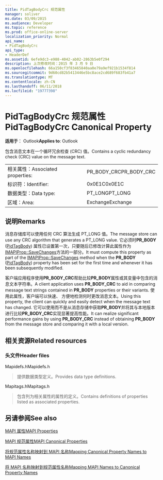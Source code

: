 ```yaml
---
title: PidTagBodyCrc 规范属性
manager: soliver
ms.date: 03/09/2015
ms.audience: Developer
ms.topic: reference
ms.prod: office-online-server
localization_priority: Normal
api_name:
- PidTagBodyCrc
api_type:
- HeaderDef
ms.assetid: 6efe9dc3-e988-4042-ab02-2863b5e0f294
description: 上次修改时间：2015 年 3 月 9 日
ms.openlocfilehash: 66a150cf3f83465840aa0e79a9ef921b1534f814
ms.sourcegitcommit: 9d60cd82b5413446e5bc8ace2cd689f683fb41a7
ms.translationtype: MT
ms.contentlocale: zh-CN
ms.lasthandoff: 06/11/2018
ms.locfileid: "19777398"
---
```

# <a name="pidtagbodycrc-canonical-property"></a><span data-ttu-id="e276e-103">PidTagBodyCrc 规范属性</span><span class="sxs-lookup"><span data-stu-id="e276e-103">PidTagBodyCrc Canonical Property</span></span>

  
  
<span data-ttu-id="e276e-104">**适用于**： Outlook</span><span class="sxs-lookup"><span data-stu-id="e276e-104">**Applies to**: Outlook</span></span> 
  
<span data-ttu-id="e276e-105">包含消息文本在一个循环冗余检查 (CRC) 值。</span><span class="sxs-lookup"><span data-stu-id="e276e-105">Contains a cyclic redundancy check (CRC) value on the message text.</span></span>
  
|||
|:-----|:-----|
|<span data-ttu-id="e276e-106">相关属性：</span><span class="sxs-lookup"><span data-stu-id="e276e-106">Associated properties:</span></span>  <br/> |<span data-ttu-id="e276e-107">PR_BODY_CRC</span><span class="sxs-lookup"><span data-stu-id="e276e-107">PR_BODY_CRC</span></span>  <br/> |
|<span data-ttu-id="e276e-108">标识符：</span><span class="sxs-lookup"><span data-stu-id="e276e-108">Identifier:</span></span>  <br/> |<span data-ttu-id="e276e-109">0x0E1C</span><span class="sxs-lookup"><span data-stu-id="e276e-109">0x0E1C</span></span>  <br/> |
|<span data-ttu-id="e276e-110">数据类型：</span><span class="sxs-lookup"><span data-stu-id="e276e-110">Data type:</span></span>  <br/> |<span data-ttu-id="e276e-111">PT_LONG</span><span class="sxs-lookup"><span data-stu-id="e276e-111">PT_LONG</span></span>  <br/> |
|<span data-ttu-id="e276e-112">区域：</span><span class="sxs-lookup"><span data-stu-id="e276e-112">Area:</span></span>  <br/> |<span data-ttu-id="e276e-113">Exchange</span><span class="sxs-lookup"><span data-stu-id="e276e-113">Exchange</span></span>  <br/> |
   
## <a name="remarks"></a><span data-ttu-id="e276e-114">说明</span><span class="sxs-lookup"><span data-stu-id="e276e-114">Remarks</span></span>

<span data-ttu-id="e276e-115">消息存储库可以使用任何 CRC 算法生成 PT_LONG 值。</span><span class="sxs-lookup"><span data-stu-id="e276e-115">The message store can use any CRC algorithm that generates a PT_LONG value.</span></span> <span data-ttu-id="e276e-116">它必须时**PR_BODY** ([PidTagBody](pidtagbody-canonical-property.md)) 属性已设置第一次，只要随后已修改计算此属性作为[IMAPIProp::SaveChanges](imapiprop-savechanges.md)方法的一部分。</span><span class="sxs-lookup"><span data-stu-id="e276e-116">It must compute this property as part of the [IMAPIProp::SaveChanges](imapiprop-savechanges.md) method when the **PR_BODY** ([PidTagBody](pidtagbody-canonical-property.md)) property has been set for the first time and whenever it has been subsequently modified.</span></span>
  
<span data-ttu-id="e276e-117">客户端应用程序使用**PR_BODY_CRC**帮助比较**PR_BODY**属性或其变量中包含的消息文本字符串。</span><span class="sxs-lookup"><span data-stu-id="e276e-117">A client application uses **PR_BODY_CRC** to aid in comparing message text strings contained in **PR_BODY** properties or their variants.</span></span> <span data-ttu-id="e276e-118">使用此属性，客户端可以快速、 方便地检测何时更改消息文本。</span><span class="sxs-lookup"><span data-stu-id="e276e-118">Using this property, the client can quickly and easily detect when the message text has changed.</span></span> <span data-ttu-id="e276e-119">它可以使用而不是从消息存储中获取**PR_BODY**并将其与本地版本进行比较**PR_BODY_CRC**实现显著提高性能。</span><span class="sxs-lookup"><span data-stu-id="e276e-119">It can realize significant performance gains by using **PR_BODY_CRC** instead of obtaining **PR_BODY** from the message store and comparing it with a local version.</span></span> 
  
## <a name="related-resources"></a><span data-ttu-id="e276e-120">相关资源</span><span class="sxs-lookup"><span data-stu-id="e276e-120">Related resources</span></span>

### <a name="header-files"></a><span data-ttu-id="e276e-121">头文件</span><span class="sxs-lookup"><span data-stu-id="e276e-121">Header files</span></span>

<span data-ttu-id="e276e-122">Mapidefs.h</span><span class="sxs-lookup"><span data-stu-id="e276e-122">Mapidefs.h</span></span>
  
> <span data-ttu-id="e276e-123">提供数据类型定义。</span><span class="sxs-lookup"><span data-stu-id="e276e-123">Provides data type definitions.</span></span>
    
<span data-ttu-id="e276e-124">Mapitags.h</span><span class="sxs-lookup"><span data-stu-id="e276e-124">Mapitags.h</span></span>
  
> <span data-ttu-id="e276e-125">包含列为相关属性的属性的定义。</span><span class="sxs-lookup"><span data-stu-id="e276e-125">Contains definitions of properties listed as associated properties.</span></span>
    
## <a name="see-also"></a><span data-ttu-id="e276e-126">另请参阅</span><span class="sxs-lookup"><span data-stu-id="e276e-126">See also</span></span>



[<span data-ttu-id="e276e-127">MAPI 属性</span><span class="sxs-lookup"><span data-stu-id="e276e-127">MAPI Properties</span></span>](mapi-properties.md)
  
[<span data-ttu-id="e276e-128">MAPI 规范属性</span><span class="sxs-lookup"><span data-stu-id="e276e-128">MAPI Canonical Properties</span></span>](mapi-canonical-properties.md)
  
[<span data-ttu-id="e276e-129">将规范属性名称映射到 MAPI 名称</span><span class="sxs-lookup"><span data-stu-id="e276e-129">Mapping Canonical Property Names to MAPI Names</span></span>](mapping-canonical-property-names-to-mapi-names.md)
  
[<span data-ttu-id="e276e-130">将 MAPI 名称映射到规范属性名称</span><span class="sxs-lookup"><span data-stu-id="e276e-130">Mapping MAPI Names to Canonical Property Names</span></span>](mapping-mapi-names-to-canonical-property-names.md)

